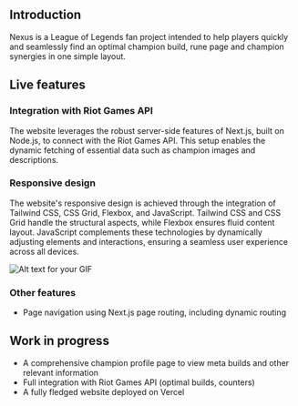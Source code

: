 ## Introduction

Nexus is a League of Legends fan project intended to help players quickly and seamlessly find an optimal champion build, rune page and champion synergies in one simple layout.

## Live features

### Integration with Riot Games API

The website leverages the robust server-side features of Next.js, built on Node.js, to connect with the Riot Games API. This setup enables the dynamic fetching of essential data such as champion images and descriptions.

### Responsive design

The website's responsive design is achieved through the integration of Tailwind CSS, CSS Grid, Flexbox, and JavaScript. Tailwind CSS and CSS Grid handle the structural aspects, while Flexbox ensures fluid content layout. JavaScript complements these technologies by dynamically adjusting elements and interactions, ensuring a seamless user experience across all devices.

![Alt text for your GIF](https://i.imgur.com/yNS1vGO.gif)



### Other features

- Page navigation using Next.js page routing, including dynamic routing

## Work in progress

- A comprehensive champion profile page to view meta builds and other relevant information
- Full integration with Riot Games API (optimal builds, counters)
- A fully fledged website deployed on Vercel